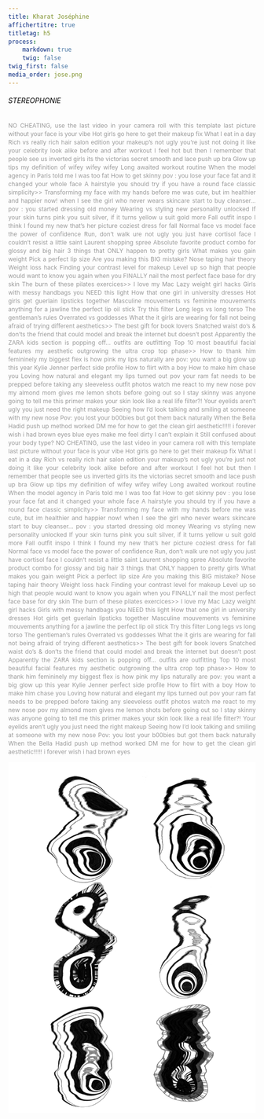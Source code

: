 ```yaml
---
title: Kharat Joséphine
affichertitre: true
titletag: h5
process:
    markdown: true
    twig: false
twig_first: false
media_order: jose.png
---
```


<h6 style="text-align: justify;"><span style="color: #000000;">STEREOPHONIE</span></h6>
<p style="text-align: justify;"><span style="color: #999999; font-size: 9pt;">NO CHEATING, use the last video in your camera roll with this template last picture without your face is your vibe Hot girls go here to get their makeup fix What I eat in a day Rich vs really rich hair salon edition your makeup&rsquo;s not ugly you&rsquo;re just not doing it like your celebrity look alike before and after workout I feel hot but then I remember that people see us inverted girls its the victorias secret smooth and lace push up bra Glow up tips my definition of wifey wifey wifey Long awaited workout routine When the model agency in Paris told me I was too fat How to get skinny pov : you lose your face fat and it changed your whole face A hairstyle you should try if you have a round face classic simplicity&gt;&gt; Transforming my face with my hands before me was cute, but im healthier and happier now! when I see the girl who never wears skincare start to buy cleanser&hellip; pov : you started dressing old money Wearing vs styling new personality unlocked If your skin turns pink you suit silver, if it turns yellow u suit gold more Fall outfit inspo I think I found my new that&rsquo;s her picture coziest dress for fall Normal face vs model face the power of confidence Run, don&rsquo;t walk ure not ugly you just have cortisol face I couldn&rsquo;t resist a little saint Laurent shopping spree Absolute favorite product combo for glossy and big hair 3 things that ONLY happen to pretty girls What makes you gain weight Pick a perfect lip size Are you making this BIG mistake? Nose taping hair theory Weight loss hack Finding your contrast level for makeup Level up so high that people would want to know you again when you FINALLY nail the most perfect face base for dry skin The burn of these pilates exercices&gt;&gt; I love my Mac Lazy weight girl hacks Girls with messy handbags you NEED this light How that one girl in university dresses Hot girls get guerlain lipsticks together Masculine mouvements vs feminine mouvements anything for a jawline the perfect lip oil stick Try this filter Long legs vs long torso The gentleman&rsquo;s rules Overrated vs goddesses What the it girls are wearing for fall not being afraid of trying different aesthetics&gt;&gt; The best gift for book lovers Snatched waist do&rsquo;s &amp; don&rsquo;ts the friend that could model and break the internet but doesn&rsquo;t post Apparently the ZARA kids section is popping off&hellip; outfits are outfitting Top 10 most beautiful facial features my aesthetic outgrowing the ultra crop top phase&gt;&gt; How to thank him femininely my biggest flex is how pink my lips naturally are pov: you want a big glow up this year Kylie Jenner perfect side profile How to flirt with a boy How to make him chase you Loving how natural and elegant my lips turned out pov your ram fat needs to be prepped before taking any sleeveless outfit photos watch me react to my new nose pov my almond mom gives me lemon shots before going out so I stay skinny was anyone going to tell me this primer makes your skin look like a real life filter?! Your eyelids aren&rsquo;t ugly you just need the right makeup Seeing how I&rsquo;d look talking and smiling at someone with my new nose Pov: you lost your b00bies but got them back naturally When the Bella Hadid push up method worked DM me for how to get the clean girl aesthetic!!!!! i forever wish i had brown eyes blue eyes make me feel dirty I can&rsquo;t explain it Still confused about your body type? NO CHEATING, use the last video in your camera roll with this template last picture without your face is your vibe Hot girls go here to get their makeup fix What I eat in a day Rich vs really rich hair salon edition your makeup&rsquo;s not ugly you&rsquo;re just not doing it like your celebrity look alike before and after workout I feel hot but then I remember that people see us inverted girls its the victorias secret smooth and lace push up bra Glow up tips my definition of wifey wifey wifey Long awaited workout routine When the model agency in Paris told me I was too fat How to get skinny pov : you lose your face fat and it changed your whole face A hairstyle you should try if you have a round face classic simplicity&gt;&gt; Transforming my face with my hands before me was cute, but im healthier and happier now! when I see the girl who never wears skincare start to buy cleanser&hellip; pov : you started dressing old money Wearing vs styling new personality unlocked If your skin turns pink you suit silver, if it turns yellow u suit gold more Fall outfit inspo I think I found my new that&rsquo;s her picture coziest dress for fall Normal face vs model face the power of confidence Run, don&rsquo;t walk ure not ugly you just have cortisol face I couldn&rsquo;t resist a little saint Laurent shopping spree Absolute favorite product combo for glossy and big hair 3 things that ONLY happen to pretty girls What makes you gain weight Pick a perfect lip size Are you making this BIG mistake? Nose taping hair theory Weight loss hack Finding your contrast level for makeup Level up so high that people would want to know you again when you FINALLY nail the most perfect face base for dry skin The burn of these pilates exercices&gt;&gt; I love my Mac Lazy weight girl hacks Girls with messy handbags you NEED this light How that one girl in university dresses Hot girls get guerlain lipsticks together Masculine mouvements vs feminine mouvements anything for a jawline the perfect lip oil stick Try this filter Long legs vs long torso The gentleman&rsquo;s rules Overrated vs goddesses What the it girls are wearing for fall not being afraid of trying different aesthetics&gt;&gt; The best gift for book lovers Snatched waist do&rsquo;s &amp; don&rsquo;ts the friend that could model and break the internet but doesn&rsquo;t post Apparently the ZARA kids section is popping off&hellip; outfits are outfitting Top 10 most beautiful facial features my aesthetic outgrowing the ultra crop top phase&gt;&gt; How to thank him femininely my biggest flex is how pink my lips naturally are pov: you want a big glow up this year Kylie Jenner perfect side profile How to flirt with a boy How to make him chase you Loving how natural and elegant my lips turned out pov your ram fat needs to be prepped before taking any sleeveless outfit photos watch me react to my new nose pov my almond mom gives me lemon shots before going out so I stay skinny was anyone going to tell me this primer makes your skin look like a real life filter?! Your eyelids aren&rsquo;t ugly you just need the right makeup Seeing how I&rsquo;d look talking and smiling at someone with my new nose Pov: you lost your b00bies but got them back naturally When the Bella Hadid push up method worked DM me for how to get the clean girl aesthetic!!!!! i forever wish i had brown eyes</span></p>
<p><img class="coverfront" src="jose.png" alt="" /></p>